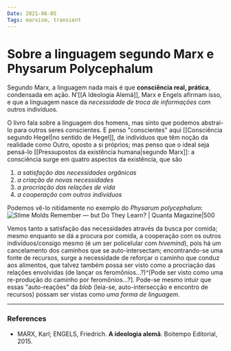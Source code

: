 ```yaml
---
Date: 2021-06-05
Tags: marxism, transient
---
```

# Sobre a linguagem segundo Marx e Physarum Polycephalum
Segundo Marx, a linguagem nada mais é que **consciência real, prática**, condensada em ação. N'[[A Ideologia Alemã]], Marx e Engels afirmam isso, e que a linguagem nasce da *necessidade de troca de informações* com outros indivíduos.

O livro fala sobre a linguagem dos homens, mas sinto que podemos abstrai-lo para outros seres conscientes. E penso "conscientes" aqui [[Consciência segundo Hegel|no sentido de Hegel]], de indivíduos que têm noção da realidade como Outro, oposto a si próprios; mas penso que o ideal seja pensá-lo [[Pressupostos da existência humana|segundo Marx]]: a consciência surge em quatro aspectos da existência, que são 
1. *a satisfação das necessidades orgânicas*
2. *a criação de novas necessidades*
3. *a procriação das relações de vida*
4. *a cooperação com outros indivíduos*

Podemos vê-lo nitidamente no exemplo do *Physarum polycephalum*:
![Slime Molds Remember — but Do They Learn? | Quanta Magazine|500](https://d2r55xnwy6nx47.cloudfront.net/uploads/2018/07/Physarum_CNRS_2880x1500.jpg)

Vemos tanto a satisfação das necessidades através da busca por comida; mesmo enquanto se dá a procura por comida, a cooperação com os outros indivíduos/consigo mesmo (é um ser policelular com *hivemind*), pois há um cancelamento dos caminhos que se auto-intersectam; encontrando-se uma fonte de recursos, surge a necessidade de reforçar o caminho que conduz aos alimentos, que talvez também possa ser visto como a procriação das relações envolvidas (de lançar os feromônios...?)^[Pode ser visto como uma re-produção do caminho por feromônios...?]. Pode-se mesmo intuir que essas "auto-reações" da *blob* (leia-se, auto-intersecção e encontro de recursos) possam ser vistas como *uma forma de linguagem*.

---
### References
- MARX, Karl; ENGELS, Friedrich. **A ideologia alemã**. Boitempo Editorial, 2015.
